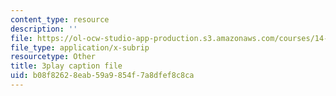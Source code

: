 ```yaml
---
content_type: resource
description: ''
file: https://ol-ocw-studio-app-production.s3.amazonaws.com/courses/14-01-principles-of-microeconomics-fall-2018/b08f82628eab59a9854f7a8dfef8c8ca_a9Uz7tXETq4.vtt
file_type: application/x-subrip
resourcetype: Other
title: 3play caption file
uid: b08f8262-8eab-59a9-854f-7a8dfef8c8ca
---
```

